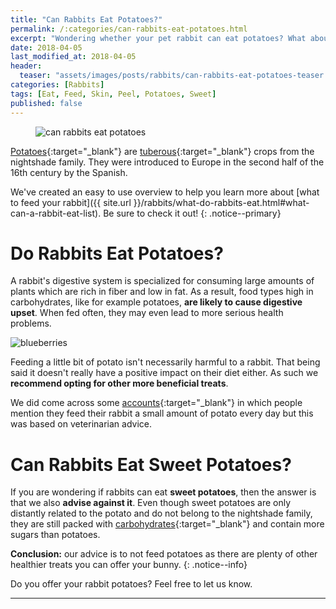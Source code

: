 ```yaml
---
title: "Can Rabbits Eat Potatoes?"
permalink: /:categories/can-rabbits-eat-potatoes.html
excerpt: "Wondering whether your pet rabbit can eat potatoes? What about the peel? Find out if potatoes are healthy for your bunny."
date: 2018-04-05
last_modified_at: 2018-04-05
header:
  teaser: "assets/images/posts/rabbits/can-rabbits-eat-potatoes-teaser.jpg"
categories: [Rabbits]
tags: [Eat, Feed, Skin, Peel, Potatoes, Sweet]
published: false
---
```


<figure>
  <img src="{{ site.url }}/assets/images/posts/rabbits/can-rabbits-eat-potatoes.jpg" alt="can rabbits eat potatoes" class="title-banner">
</figure>

[Potatoes](https://en.wikipedia.org/wiki/Potato){:target="_blank"} are [tuberous](https://en.wikipedia.org/wiki/Tuber){:target="_blank"} crops from the nightshade family. They were introduced to Europe in the second half of the 16th century by the Spanish.

We've created an easy to use overview to help you learn more about [what to feed your rabbit]({{ site.url }}/rabbits/what-do-rabbits-eat.html#what-can-a-rabbit-eat-list). Be sure to check it out!
{: .notice--primary}

# Do Rabbits Eat Potatoes?

A rabbit's digestive system is specialized for consuming large amounts of plants which are rich in fiber and low in fat. As a result, food types high in carbohydrates, like for example potatoes, **are likely to cause digestive upset**. When fed often, they may even lead to more serious health problems.

<img src="{{ site.url }}/assets/images/posts/food/blueberries.jpg" alt="blueberries" class="align-right">

Feeding a little bit of potato isn't necessarily harmful to a rabbit. That being said it doesn't really have a positive impact on their diet either. As such we **recommend opting for other more beneficial treats**.

We did come across some [accounts](http://www.binkybunny.com/FORUM/tabid/54/aft/106992/Default.aspx){:target="_blank"} in which people mention they feed their rabbit a small amount of potato every day but this was based on veterinarian advice.

# Can Rabbits Eat Sweet Potatoes?

If you are wondering if rabbits can eat **sweet potatoes**, then the answer is that we also **advise against it**. Even though sweet potatoes are only distantly related to the potato and do not belong to the nightshade family, they are still packed with [carbohydrates](https://en.wikipedia.org/wiki/Sweet_potato#Nutrient_content){:target="_blank"} and contain more sugars than potatoes.

**Conclusion:** our advice is to not feed potatoes as there are plenty of other healthier treats you can offer your bunny.
{: .notice--info}

Do you offer your rabbit potatoes? Feel free to let us know.

---
